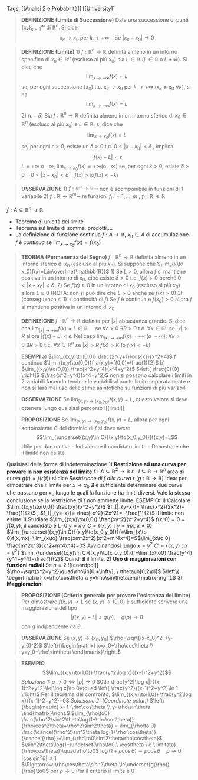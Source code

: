 Tags: [[Analisi 2 e Probabilità]] [[University]] 

>**DEFINIZIONE (Limite di Successione)**
	Data una successione di punti ${\{x_k\}}^\infty_{k=1}$ di $\mathbb{R}^n$. Si dice $$x_k\longrightarrow x_0 \ per \ k\rightarrow +\infty \quad se \ |x_k-x_0|\rightarrow0$$

>**DEFINIZIONE (Limite)**
	1) $f:\mathbb{R}^n\rightarrow\mathbb{R}$ definita almeno in un intorno specifico di $x_0\in\mathbb{R}^n$ (escluso al più $x_0$) sia $L\in\mathbb{R}$ ($L\in\mathbb{R}$ o $L\pm\infty$). Si dice che $$\lim_{x\to+\infty}f(x)=L$$ se, per ogni successione $\{x_k\}$ t.c. $x_k\to x_0$ per $k\to+\infty$ ($x_k\ne x_0\ \forall k$), si ha $$\lim_{k\to+\infty}f(x)=L$$
	2) $(\epsilon-\delta)$ Sia $f:\mathbb{R}^n\rightarrow\mathbb{R}$ definita almeno in un intorno sferico di $x_0\in\mathbb{R}^n$ (escluso al più $x_0$) e $L\in\mathbb{R}$, si dice che $$\lim_{x\to x_0}f(x)=L$$ se, per ogni $\epsilon>0$, esiste un $\delta>0$ t.c. $0<|x-x_0|<\delta$ , implica $$|f(x)-L|<\epsilon$$ $L=+\infty$ o $-\infty$,    $\lim_{x\to x_0} f(x)=+\infty$(o $-\infty$) se, per ogni $k>0$, esiste $\delta>0 \quad 0<|x-x_0|<\delta \quad f(x)>k (f(x)<-k)$

>**OSSERVAZIONE**
	1) $f:\mathbb{R}^n\rightarrow\mathbb{R}\rightsquigarrow$ non è scomponibile in funzioni di 1 variabile
	2) $f:\mathbb{R}\rightarrow\mathbb{R}^m\rightsquigarrow$ m funzioni $f_i \ i=1,\ldots,m$ , $f_i:\mathbb{R}\rightarrow\mathbb{R}$

$f:A\subseteq\mathbb{R}^n\to\mathbb{R}$
- Teorema di unicità del limite
- Teorema sul limite di somma, prodotti,...
- La definizione di funzione continua
	$f:A\to\mathbb{R},\ x_0\in A$ di accumulazione. $f$ è *continua* se $\lim_{x\to x_0}f(x)=f(x_0)$

>**TEORMA (Permanenza del Segno)**
	$f:\mathbb{R}^n\rightarrow\mathbb{R}$ definita almeno in un intorno sferico di $x_0$ (escluso al più $x_0$). Si suppone che $\lim_{x\to x_0}f(x)=L\in\overline{\mathbb{R}}$ 
		1) Se $L>0$, allora $f$ si mantiene positiva in un intorno di $x_0$, cioè esiste $\delta>0$ t.c. $f(x)>0$ perché $0<|x-x_0|<\delta$.
		2) Se $f(x)\ge0$ in un intorno di $x_0$ (escluso al più $x_0$) allora $L\ge0$ (NOTA: non si può dire che $L>0$ anche se $f(x)>0$)
		3)(conseguenza si 1) + continuità di $f$) Se $f$ è continua e $f(x_0)>0$ allora $f$ si mantiene positiva in un intorno di $x_0$

>**DEFINIZIONE**
	$f:\mathbb{R}^n\rightarrow\mathbb{R}$ definita per $|x|$ abbastanza grande. Si dice che $\lim_{|x|\to+\infty}f(x)=L\in{\mathbb{R}}\quad$ se $\forall\epsilon>0 \ \exists R>0$ t.c. $\forall x\in\mathbb{R}^n$ se $|x|>R$  allora $|f(x)-L|<\epsilon$. 
	Nel caso $\lim_{|x|\to +\infty}f(x)=+\infty(o \ -\infty)$: $\forall k>0 \ \exists R>0$ t.c. $\forall x\in\mathbb{R}^n$ se $|x|>R$ $f(x)>K$ (o $f(x)<-k$)

>**ESEMPI**
	a) $\lim_{(x,y)\to(0,0)} \frac{2^{y+1}\cos{x}}{x^2+4}$
		$f$ continua
		$\lim_{(x,y)\to(0,0)}f_a(x,y)=f(0,0)=\frac{1}{2}$
	b) $\lim_{(x,y)\to(0,0)} \frac{x^2+y^4}{x^4+y^2}$
		$\left[ \frac{0}{0} \right]$ $\frac{x^2+y^4}{x^4+y^2}$
		non si possono calcolare i limiti in 2 variabili facendo tendere le variabili al punto limite separatamente e non si farà mai uso delle stime asintotiche su funzioni di più variabili.

>**OSSERVAZIONE**
	Se $\lim_{(x,y)\to(x_0,y_0)}f(x,y)=L$, questo valore si deve ottenere lungo qualsiasi percorso
	![[limiti]]

>**PROPOSIZIONE**
	Se $\lim_{(x,y)\to(x_0,y_0)}f(x,y)=L$, allora per ogni sottoinsieme $C$ del dominio di $f$ si deve avere $$\lim_{\underset{(x,y)\in C}{(x,y)\to(x_0,y_0)}}f(x,y)=L$$ Utile per due motivi:
		- Individuare il candidato limite
		- Dimostrare che il limite non esiste

Qualsiasi delle forme di indeterminazione
	1) **Restrizione ad una curva per provare la non esistenza del limite**
		$f:A\subseteq\mathbb{R}^2\to\mathbb{R}$ 
		$r:I\subseteq\mathbb{R}\to\mathbb{R}^n$ arco di curva
		$g(t)=f(r(t))$ si dice *Restrizione di f alla curva r* ($g:\mathbb{R}\rightarrow\mathbb{R}$)
		Idea: per dimostrare che il limite per $x\to x_0 \ \nexists$ è sufficiente determinare due curve che passano per $x_0$ lungo le quali la funzione ha limiti diversi. 
		Vale la stessa conclusione se la restrizione di $f$ non ammette limite.
		ESEMPIO:
			1) Calcolare $\lim_{(x,y)\to(0,0)} \frac{xy}{x^2+y^2}$
				$f_{|_{y=x}}= \frac{x^2}{2x^2}= \frac{1}{2}$ , $f_{|_{y=-x}}= \frac{-x^2}{2x^2}= -\frac{1}{2}$  Il limite non esiste
			1) Studiare $\lim_{(x,y)\to(0,0)} \frac{xy^2}{x^2+y^4}$
				$f(x,0)=0=f(0,y)$, il candidato è L=0
				$y=mx$
				$C=\{(x,y):y=mx, \ x\ne 0\}$
				$\lim_{\underset{(x,y)\in C}{(x,y)\to(x_0,y_0)}}f=\lim_{x\to 0}f(x,mx)=\lim_{x\to} \frac{xm^2x^2}{x^2+m^4x^4}=$$\lim_{x\to 0} \frac{m^2x^3}{x^2+m^4x^4}=0$
			    Avvicinandosi lungo $x=y^2$
				$C'=\{(x,y):x=y^2\}$
				$\lim_{\underset{(x,y)\in C}{(x,y)\to(x_0,y_0)}}f=\lim_{x\to0} \frac{y^4}{y^4+y^4}=\frac{1}{2}$ 
				Quindi $\nexists$ il limite.
	2) **Uso di maggiorazioni con funzioni radiali**
		Se $n=2$
	    ![[coordpol]]
		$\rho=\sqrt{x^2+y^2}\quad\rho\in[0,+\infty], \ \theta\in[0,2\pi]$
		$\left\{ \begin{matrix} x=\rho\cos\theta \\ y=\rho\sin\theta\end{matrix}\right.$
	3) **Maggiorazioni**

>**PROPOSIZIONE (Criterio generale per provare l'esistenza del limite)**
	Per dimostrare $f(x,y)\to L$ se $(x,y)\to(0,0)$ è sufficiente scrivere una maggiorazione del tipo $$|f(x,y)-L|\le g(\rho), \quad g(\rho)\rightarrow0$$con $g$ indipendente da $\theta$.

>**OSSERVAZIONE**
	Se $(x,y)\to(x_0,y_0)$
		$\rho=\sqrt{(x-x_0)^2+(y-y_0)^2}$
		$\left\{\begin{matrix}  x=x_0+\rho\cos\theta \\ y=y_0+\rho\sin\theta \end{matrix}\right.$

>**ESEMPIO**
$$\lim_{(x,y)\to(1,0)} \frac{y^2\log x}{(x-1)^2+y^2}$$
	*Soluzione 1:*
		$\rho\to0\iff|\rho|\to0$
		$0\le \frac{y^2|\log x|}{(x-1)^2+y^2}\le|\log x|\to 0\qquad \left( \frac{y^2}{(x-1)^2+y^2}\le 1 \right)$
		Per il teorema del confronto, $\lim_{(x,y)\to(1,0)} \frac{y^2\log x}{(x-1)^2+y^2}=0$
	*Soluzione 2: (Coordinate polari)*
		$\left\{\begin{matrix} x=1+\rho\cos\theta \\ y=\rho\sin\theta \end{matrix}\right.$
		$\lim_{\rho\to0} \frac{\rho^2\sin^2\theta\log(1+\rho\cos\theta)}{\rho\cos^2\theta+\rho^2\sin^2\theta} = \lim_{\rho\to 0} \frac{\cancel{\rho^2}sin^2\theta log(1+\rho \cos\theta)}{\cancel{\rho}}=\lim_{\rho\to0\sin^2\theta\rho\cos\theta}$
		$\sin^2\theta\log(1+\underset{\rho\to0,\ \cos\theta \ è \ limitata}{\rho\cos\theta})\quad\rho\to0$
		$\log(1+\rho\cos\theta)\sim\rho\cos\theta\quad\rho\to0$
		$|\cos\sin^2\theta|\le1$
		$\Rightarrow|\rho\cos\theta\sin^2\theta|\le\underset{g(\rho)}{\rho}\to0$ per $\rho\to0$
		Per il criterio il limite è 0
